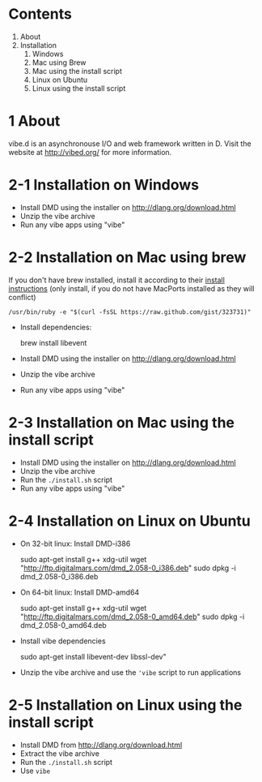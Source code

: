 Contents
========

1. About
2. Installation
	1. Windows
	2. Mac using Brew
	3. Mac using the install script
	4. Linux on Ubuntu
	5. Linux using the install script

1 About
=======

vibe.d is an asynchronouse I/O and web framework written in D. Visit
the website at http://vibed.org/ for more information.

2-1 Installation on Windows
===========================

 - Install DMD using the installer on http://dlang.org/download.html
 - Unzip the vibe archive
 - Run any vibe apps using "vibe"



2-2 Installation on Mac using brew
==================================

If you don't have brew installed, install it according to their [install
instructions](https://github.com/mxcl/homebrew/wiki/installation)
(only install, if you do not have MacPorts installed as they will conflict)

    /usr/bin/ruby -e "$(curl -fsSL https://raw.github.com/gist/323731)"
		
 - Install dependencies:

    brew install libevent

 - Install DMD using the installer on <http://dlang.org/download.html>
 - Unzip the vibe archive
 - Run any vibe apps using "vibe"


2-3 Installation on Mac using the install script
================================================

 - Install DMD using the installer on <http://dlang.org/download.html>
 - Unzip the vibe archive
 - Run the `./install.sh` script
 - Run any vibe apps using "vibe"



2-4 Installation on Linux on Ubuntu
===================================

 - On 32-bit linux: Install DMD-i386

	sudo apt-get install g++ xdg-util
	wget "http://ftp.digitalmars.com/dmd_2.058-0_i386.deb"
	sudo dpkg -i dmd_2.058-0_i386.deb


 - On 64-bit linux: Install DMD-amd64

	sudo apt-get install g++ xdg-util
	wget "http://ftp.digitalmars.com/dmd_2.058-0_amd64.deb"
	sudo dpkg -i dmd_2.058-0_amd64.deb


 - Install vibe dependencies

    sudo apt-get install libevent-dev libssl-dev"

 - Unzip the vibe archive and use the `'vibe` script to run applications


2-5 Installation on Linux using the install script
==================================================

 - Install DMD from <http://dlang.org/download.html>
 - Extract the vibe archive
 - Run the `./install.sh` script
 - Use `vibe`
